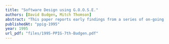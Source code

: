 ```yaml
---
title: "Software Design using G.O.O.S.E."
authors: [David Budgen, Mitch Thomson]
abstract: "This paper reports early findings from a series of on-going longitudinal studies of the cognitive and organisational factors involved in building large scale software programs. In particular we focus upon one software project within a large UK bank. Our approach has been to concentrate upon the distribution of expertise and knowledge on the project; the organisation of project work; the use of CASE tools; and the problems faced by project members and mechanisms for dealing with these. As a means of partially integrating organisational and cognitive approaches to this area, as well as providing a framework for our research, we introduce a model of what we term the \"division of cognitive labour\"."
publishedAt: "ppig-1995"
year: 1995
url_pdf: "files/1995-PPIG-7th-Budgen.pdf"
---
```

